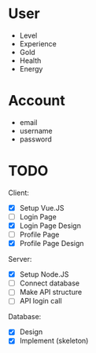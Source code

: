 # User
- Level
- Experience
- Gold
- Health
- Energy

# Account
- email
- username
- password

# TODO

Client:
 - [x] Setup Vue.JS
 - [ ] Login Page
 - [x] Login Page Design
 - [ ] Profile Page
 - [x] Profile Page Design
  
 Server:
 - [x] Setup Node.JS
 - [ ] Connect database
 - [ ] Make API structure
 - [ ] API login call
  
 Database:
 - [x] Design
 - [x] Implement (skeleton)
